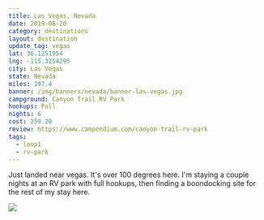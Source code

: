 ```yaml
---
title: Las Vegas, Nevada
date: 2019-06-20
category: destinations
layout: destination
update_tag: vegas
lat: 36.1251954
lng: -115.3154295 
city: Las Vegas
state: Nevada
miles: 197.4
banner: /img/banners/nevada/banner-las-vegas.jpg
campground: Canyon Trail RV Park
hookups: Full
nights: 6
cost: 259.20
review: https://www.campendium.com/canyon-trail-rv-park
tags:
  - loop1
  - rv-park
---
```


<p>Just landed near vegas. It's over 100 degrees here. I'm staying a couple nights at an RV park with full hookups, then finding a boondocking site for the rest of my stay here.</p>

<img src="{{ site.cdn }}/img/destinations/nevada/las-vegas.jpg" />
